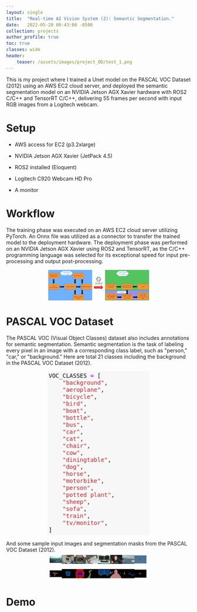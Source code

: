 ```yaml
---
layout: single
title:  "Real-time AI Vision System (2): Semantic Segmentation."
date:   2022-05-20 00:43:00 -0500
collection: projects
author_profile: true
toc: true
classes: wide
header:
    teaser: /assets/images/project_OD/test_1.png
---
```


This is my project where I trained a Unet model on the PASCAL VOC Dataset (2012) using an AWS EC2 cloud server, and deployed the semantic segmentation model on an NVIDIA Jetson AGX Xavier hardware with ROS2 C/C++ and TensorRT C/C++, delivering 55 frames per second with input RGB images from a Logitech webcam.

# Setup
- AWS access for EC2 (p3.2xlarge)

- NVIDIA Jetson AGX Xavier (JetPack 4.5)

- ROS2 installed (Eloquent)

- Logitech C920 Webcam HD Pro

- A monitor 

# Workflow
The training phase was executed on an AWS EC2 cloud server utilizing PyTorch. An Onnx file was utilized as a connector to transfer the trained model to the deployment hardware. The deployment phase was performed on an NVIDIA Jetson AGX Xavier using ROS2 and TensorRT, as the C/C++ programming language was selected for its exceptional speed for input pre-processing and output post-processing.

<style>
.center {
  display: block;
  margin-left: auto;
  margin-right: auto;
  min-width: 90%;
  max-width: 90%;
  width: 50vw;
}
</style>
<img class="center" src="/assets/images/project_OD/Task_1.png" alt="The task."> 

# PASCAL VOC Dataset
The PASCAL VOC (Visual Object Classes) dataset also includes annotations for semantic segmentation. Semantic segmentation is the task of labeling every pixel in an image with a corresponding class label, such as "person," "car," or "background."
Here are total 21 classes including the background in the PASCAL VOC Dataset (2012).
<style>
.center {
  display: block;
  margin-left: auto;
  margin-right: auto;
  min-width: 55%;
  max-width: 55%;
  width: 50vw;
}
</style>
<img class="center" src="/assets/images/project_SEG/VOC_classes.png" alt="VOC_classes."> 

And some sample input images and segmentation masks from the PASCAL VOC Dataset (2012).
<img class="center" src="/assets/images/project_SEG/VOC_sampels.png" alt="VOC_sampels."> 

# Demo


